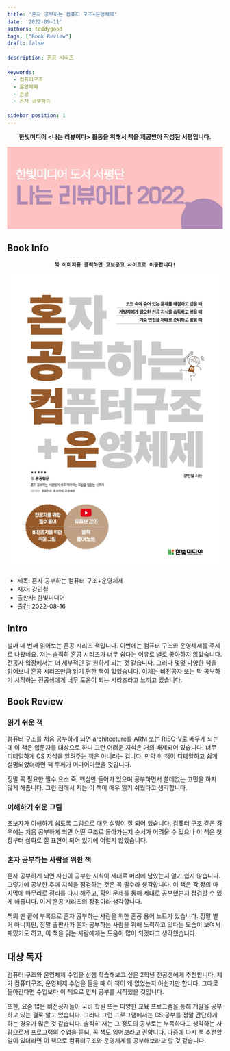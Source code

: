 ```yaml
---
title: '혼자 공부하는 컴퓨터 구조+운영체제'
date: '2022-09-11'
authors: teddygood
tags: ["Book Review"]
draft: false

description: 혼공 시리즈

keywords:
  - 컴퓨터구조
  - 운영체제
  - 혼공
  - 혼자 공부하는

sidebar_position: 1
---
```


**<center>한빛미디어 <나는 리뷰어다> 활동을 위해서 책을 제공받아 작성된 서평입니다.</center>**

![나는 리뷰어다 2022](../assets/I-am-reviewer-2022.jpg)

## Book Info

**<center>`책 이미지를 클릭하면 교보문고 사이트로 이동합니다!`</center>**

[![책](../assets/review/computer-structure-and-OS-to-study-alone.jpg)](https://www.kyobobook.co.kr/product/detailViewKor.laf?ejkGb=KOR&mallGb=KOR&barcode=9791162243091&orderClick=LEa&Kc=)

- 제목: 혼자 공부하는 컴퓨터 구조+운영체제
- 저자: 강민철
- 출판사: 한빛미디어
- 출간: 2022-08-16

## Intro

벌써 네 번째 읽어보는 혼공 시리즈 책입니다. 이번에는 컴퓨터 구조와 운영체제를 주제로 나왔네요. 저는 솔직히 혼공 시리즈가 너무 쉽다는 이유로 별로 좋아하지 않았습니다. 전공자 입장에서는 더 세부적인 걸 원하게 되는 것 같습니다. 그러나 몇몇 다양한 책을 읽어보니 혼공 시리즈만큼 읽기 편한 책이 없었습니다. 이제는 비전공자 또는 막 공부하기 시작하는 전공생에게 너무 도움이 되는 시리즈라고 느끼고 있습니다.

## Book Review

### 읽기 쉬운 책

컴퓨터 구조를 처음 공부하게 되면 architecture를 ARM 또는 RISC-V로 배우게 되는데 이 책은 입문자를 대상으로 하니 그런 어려운 지식은 거의 배제되어 있습니다. 너무 디테일하게 CS 지식을 알려주는 책은 아니라는 겁니다. 만약 이 책이 디테일하고 쉽게 설명되었더라면 책 두께가 어마어마했을 것입니다.

정말 꼭 필요한 필수 요소 즉, 핵심만 들어가 있으며 공부하면서 쓸데없는 고민을 하지 않게 해줍니다. 그런 점에서 저는 이 책이 매우 읽기 쉬웠다고 생각합니다.

### 이해하기 쉬운 그림

초보자가 이해하기 쉽도록 그림으로 매우 설명이 잘 되어 있습니다. 컴퓨터 구조 같은 경우에는 처음 공부하게 되면 어떤 구조로 돌아가는지 순서가 어려울 수 있으나 이 책은 첫 장부터 삽화로 잘 표현이 되어 있기에 어렵지 않았습니다.

### 혼자 공부하는 사람을 위한 책

혼자 공부하게 되면 자신이 공부한 지식이 제대로 머리에 남았는지 알기 쉽지 않습니다. 그렇기에 공부한 후에 지식을 점검하는 것은 꼭 필수라 생각합니다. 이 책은 각 장의 마지막에 마무리로 정리를 다시 해주고, 확인 문제를 통해 제대로 공부했는지 점검할 수 있게 해줍니다. 이게 혼공 시리즈의 장점이라 생각합니다.

책의 맨 끝에 부록으로 혼자 공부하는 사람을 위한 혼공 용어 노트가 있습니다. 정말 별거 아니지만, 정말 출판사가 혼자 공부하는 사람을 위해 노력하고 있다는 모습이 보여서 재밌기도 하고, 이 책을 읽는 사람에게는 도움이 많이 되겠다고 생각했습니다.

## 대상 독자

컴퓨터 구조와 운영체제 수업을 선행 학습해보고 싶은 2학년 전공생에게 추천합니다. 제가 컴퓨터구조, 운영체제 수업을 들을 때 이 책이 왜 없었는지 아쉽기만 합니다. 그때로 돌아간다면 수업보다 이 책으로 먼저 공부를 시작했을 것입니다.

또한, 요즘 많은 비전공자들이 국비 학원 또는 다양한 교육 프로그램을 통해 개발을 공부하고 있는 걸로 알고 있습니다. 그러나 그런 프로그램에서는 CS 공부를 정말 간단하게 하는 경우가 많은 것 같습니다. 솔직히 저는 그 정도의 공부로는 부족하다고 생각하는 사람으로서 프로그램의 수업을 듣되, 꼭 책도 읽어보라고 권합니다. 나중에 다시 책 추천할 일이 있더라면 이 책으로 컴퓨터구조와 운영체제를 공부해보라고 할 것 같습니다.